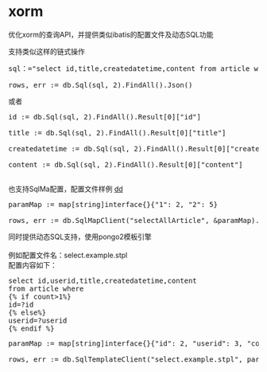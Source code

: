 # xorm

优化xorm的查询API，并提供类似ibatis的配置文件及动态SQL功能

支持类似这样的链式操作
<pre>
sql：="select id,title,createdatetime,content from article where id = ?"</br>
rows, err := db.Sql(sql, 2).FindAll().Json()
</pre>
或者
<pre>
id := db.Sql(sql, 2).FindAll().Result[0]["id"]</br>
title := db.Sql(sql, 2).FindAll().Result[0]["title"]</br>
createdatetime := db.Sql(sql, 2).FindAll().Result[0]["createdatetime"]</br>
content := db.Sql(sql, 2).FindAll().Result[0]["content"]</br>
</pre>

也支持SqlMa配置，配置文件样例 <a href="">dd</a>

<pre>
paramMap := map[string]interface{}{"1": 2, "2": 5}</br>
rows, err := db.SqlMapClient("selectAllArticle", &amp;paramMap).FindAllByParamMap().Xml()
</pre>
同时提供动态SQL支持，使用pongo2模板引擎</br></br>
例如配置文件名：select.example.stpl</br>
配置内容如下：
<pre>
select id,userid,title,createdatetime,content 
from article where  
{% if count>1%}
id=?id
{% else%}
userid=?userid
{% endif %}
</pre>
<pre>
paramMap := map[string]interface{}{"id": 2, "userid": 3, "count": 1}</br>
rows, err := db.SqlTemplateClient("select.example.stpl", paramMap).FindAllByParamMap().Json()
<pre>
